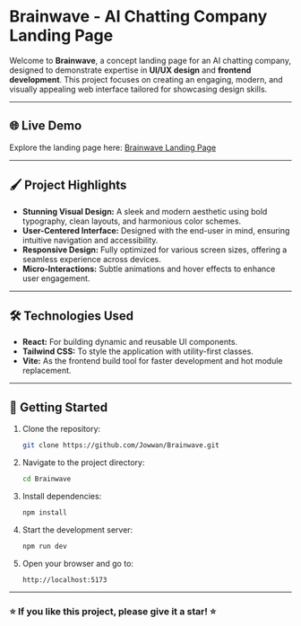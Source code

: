 # Brainwave - AI Chatting Company Landing Page

Welcome to **Brainwave**, a concept landing page for an AI chatting company, designed to demonstrate expertise in **UI/UX design** and **frontend development**. This project focuses on creating an engaging, modern, and visually appealing web interface tailored for showcasing design skills.

---

## 🌐 **Live Demo**

Explore the landing page here: [Brainwave Landing Page](https://brainwave-jowwan.vercel.app/)

---

## 🖌️ **Project Highlights**

- **Stunning Visual Design:** A sleek and modern aesthetic using bold typography, clean layouts, and harmonious color schemes.
- **User-Centered Interface:** Designed with the end-user in mind, ensuring intuitive navigation and accessibility.
- **Responsive Design:** Fully optimized for various screen sizes, offering a seamless experience across devices.
- **Micro-Interactions:** Subtle animations and hover effects to enhance user engagement.

---

## 🛠️ **Technologies Used**

- **React:** For building dynamic and reusable UI components.
- **Tailwind CSS:** To style the application with utility-first classes.
- **Vite:** As the frontend build tool for faster development and hot module replacement.

---

## 🚀 **Getting Started**

1. Clone the repository:
   ```bash
   git clone https://github.com/Jowwan/Brainwave.git
   ```

2. Navigate to the project directory:
   ```bash
   cd Brainwave
   ```

3. Install dependencies:
   ```bash
   npm install
   ```

4. Start the development server:
   ```bash
   npm run dev
   ```

5. Open your browser and go to:
   ```
   http://localhost:5173
   ```

---

### ⭐ **If you like this project, please give it a star!** ⭐

